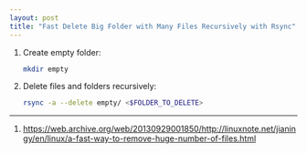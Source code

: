 ```yaml
---
layout: post
title: "Fast Delete Big Folder with Many Files Recursively with Rsync"
---
```


1. Create empty folder:
   ```bash
   mkdir empty
   ```
2. Delete files and folders recursively:
   ```bash
   rsync -a --delete empty/ <$FOLDER_TO_DELETE>
   ```

---
1. <https://web.archive.org/web/20130929001850/http://linuxnote.net/jianingy/en/linux/a-fast-way-to-remove-huge-number-of-files.html>
